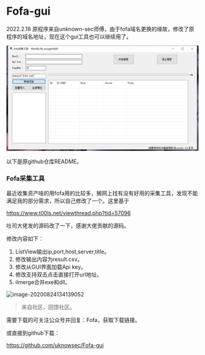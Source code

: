 # Fofa-gui

2022.2.18 原程序来自unknown-sec师傅，由于fofa域名更换的缘故，修改了原程序的域名地址，现在这个gui工具也可以继续用了。

![](20220218164359.png)

以下是原github仓库README。

### Fofa采集工具

最近收集资产啥的用fofa用的比较多，搁网上找有没有好用的采集工具，发现不能满足我的部分需求，所以自己修改了一个。这里基于

https://www.t00ls.net/viewthread.php?tid=57096

吐司大佬发的源码改了一下，感谢大佬贡献的源码。

修改内容如下：

1. ListView输出ip,port,host,server,title。
2. 修改输出内容为result.csv。
3. 修改从GUI界面加载Api key。
4. 修改支持双击点击直接打开url地址。
5. ilmerge合并exe和dll。

![image-20200824134139052](image-20200824134139052.png)



> 来自社区，回馈社区。

需要下载的可关注公众号并回复：Fofa，获取下载链接。

或直接到github下载：

https://github.com/uknowsec/Fofa-gui
